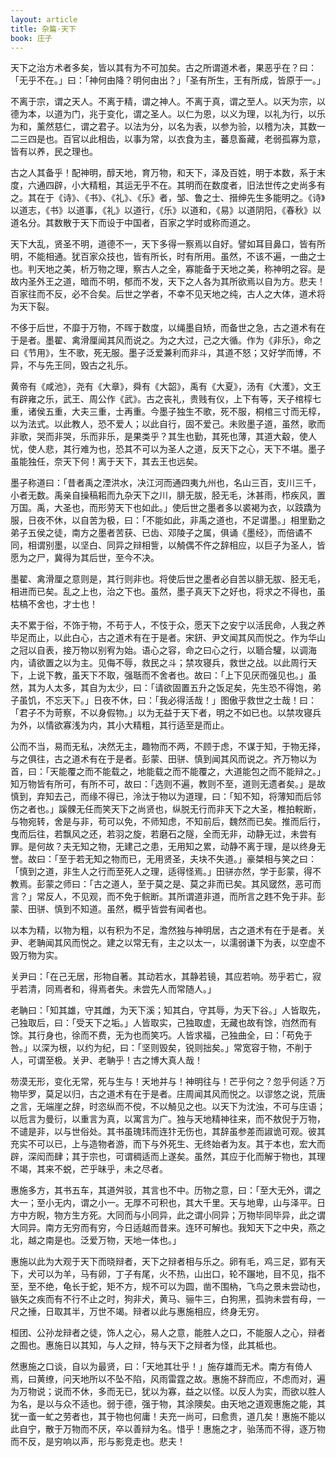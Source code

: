 ```yaml
---
layout: article
title: 杂篇·天下
book: 庄子
---
```


天下之治方术者多矣，皆以其有为不可加矣。古之所谓道术者，果恶乎在？曰：「无乎不在。」曰：「神何由降？明何由出？」「圣有所生，王有所成，皆原于一。」

不离于宗，谓之天人。不离于精，谓之神人。不离于真，谓之至人。以天为宗，以德为本，以道为门，兆于变化，谓之圣人。以仁为恩，以义为理，以礼为行，以乐为和，薰然慈仁，谓之君子。以法为分，以名为表，以参为验，以稽为决，其数一二三四是也。百官以此相齿，以事为常，以衣食为主，蕃息畜藏，老弱孤寡为意，皆有以养，民之理也。

古之人其备乎！配神明，醇天地，育万物，和天下，泽及百姓，明于本数，系于末度，六通四辟，小大精粗，其运无乎不在。其明而在数度者，旧法世传之史尚多有之。其在于《诗》、《书》、《礼》、《乐》者，邹、鲁之士、搢绅先生多能明之。《诗》以道志，《书》以道事，《礼》以道行，《乐》以道和，《易》以道阴阳，《春秋》以道名分。其数散于天下而设于中国者，百家之学时或称而道之。

天下大乱，贤圣不明，道德不一，天下多得一察焉以自好。譬如耳目鼻口，皆有所明，不能相通。犹百家众技也，皆有所长，时有所用。虽然，不该不遍，一曲之士也。判天地之美，析万物之理，察古人之全，寡能备于天地之美，称神明之容。是故内圣外王之道，暗而不明，郁而不发，天下之人各为其所欲焉以自为方。悲夫！百家往而不反，必不合矣。后世之学者，不幸不见天地之纯，古人之大体，道术将为天下裂。

不侈于后世，不靡于万物，不晖于数度，以绳墨自矫，而备世之急，古之道术有在于是者。墨翟、禽滑厘闻其风而说之。为之大过，己之大循。作为《非乐》，命之曰《节用》，生不歌，死无服。墨子泛爱兼利而非斗，其道不怒；又好学而博，不异，不与先王同，毁古之礼乐。

黄帝有《咸池》，尧有《大章》，舜有《大韶》，禹有《大夏》，汤有《大濩》，文王有辟雍之乐，武王、周公作《武》。古之丧礼，贵贱有仪，上下有等，天子棺椁七重，诸侯五重，大夫三重，士再重。今墨子独生不歌，死不服，桐棺三寸而无椁，以为法式。以此教人，恐不爱人；以此自行，固不爱己。未败墨子道，虽然，歌而非歌，哭而非哭，乐而非乐，是果类乎？其生也勤，其死也薄，其道大觳，使人忧，使人悲，其行难为也，恐其不可以为圣人之道，反天下之心，天下不堪。墨子虽能独任，奈天下何！离于天下，其去王也远矣。

墨子称道曰：「昔者禹之湮洪水，决江河而通四夷九州也，名山三百，支川三千，小者无数。禹亲自操稿耜而九杂天下之川，腓无胈，胫无毛，沐甚雨，栉疾风，置万国。禹，大圣也，而形劳天下也如此。」使后世之墨者多以裘褐为衣，以跂蹻为服，日夜不休，以自苦为极，曰：「不能如此，非禹之道也，不足谓墨。」相里勤之弟子五侯之徒，南方之墨者苦获、已齿、邓陵子之属，俱诵《墨经》，而倍谲不同，相谓别墨，以坚白、同异之辩相訾，以觭偶不仵之辞相应，以巨子为圣人，皆愿为之尸，冀得为其后世，至今不决。

墨翟、禽滑厘之意则是，其行则非也。将使后世之墨者必自苦以腓无胈、胫无毛，相进而已矣。乱之上也，治之下也。虽然，墨子真天下之好也，将求之不得也，虽枯槁不舍也，才士也！

夫不累于俗，不饰于物，不苟于人，不忮于众，愿天下之安宁以活民命，人我之养毕足而止，以此白心，古之道术有在于是者。宋鈃、尹文闻其风而悦之。作为华山之冠以自表，接万物以别宥为始。语心之容，命之曰心之行，以聏合驩，以调海内，请欲置之以为主。见侮不辱，救民之斗；禁攻寝兵，救世之战。以此周行天下，上说下教，虽天下不取，强聒而不舍者也。故曰：「上下见厌而强见也。」虽然，其为人太多，其自为太少，曰：「请欲固置五升之饭足矣，先生恐不得饱，弟子虽饥，不忘天下。」日夜不休，曰：「我必得活哉！」图傲乎救世之士哉！曰：「君子不为苛察，不以身假物。」以为无益于天下者，明之不如已也。以禁攻寝兵为外，以情欲寡浅为内，其小大精粗，其行适至是而止。

公而不当，易而无私，决然无主，趣物而不两，不顾于虑，不谋于知，于物无择，与之俱往，古之道术有在于是者。彭蒙、田骈、慎到闻其风而说之。齐万物以为首，曰：「天能覆之而不能载之，地能载之而不能覆之，大道能包之而不能辩之。」知万物皆有所可，有所不可，故曰：「选则不遍，教则不至，道则无遗者矣。」是故慎到，弃知去己，而缘不得已，泠汰于物以为道理，曰：「知不知，将薄知而后邻伤之者也。」謑髁无任而笑天下之尚贤也，纵脱无行而非天下之大圣，椎拍輐断，与物宛转，舍是与非，苟可以免，不师知虑，不知前后，魏然而已矣。推而后行，曳而后往，若飘风之还，若羽之旋，若磨石之隧，全而无非，动静无过，未尝有罪。是何故？夫无知之物，无建己之患，无用知之累，动静不离于理，是以终身无誉。故曰：「至于若无知之物而已，无用贤圣，夫块不失道。」豪桀相与笑之曰：「慎到之道，非生人之行而至死人之理，适得怪焉。」田骈亦然，学于彭蒙，得不教焉。彭蒙之师曰：「古之道人，至于莫之是、莫之非而已矣。其风窢然，恶可而言？」常反人，不见观，而不免于鲩断。其所谓道非道，而所言之韪不免于非。彭蒙、田骈、慎到不知道。虽然，概乎皆尝有闻者也。

以本为精，以物为粗，以有积为不足，澹然独与神明居，古之道术有在于是者。关尹、老聃闻其风而悦之。建之以常无有，主之以太一，以濡弱谦下为表，以空虚不毁万物为实。

关尹曰：「在己无居，形物自著。其动若水，其静若镜，其应若响。芴乎若亡，寂乎若清，同焉者和，得焉者失。未尝先人而常随人。」

老聃曰：「知其雄，守其雌，为天下溪；知其白，守其辱，为天下谷。」人皆取先，己独取后，曰：「受天下之垢。」人皆取实，己独取虚，无藏也故有馀，岿然而有馀。其行身也，徐而不费，无为也而笑巧。人皆求福，己独曲全，曰：「苟免于咎。」以深为根，以约为纪，曰：「坚则毁矣，锐则拙矣。」常宽容于物，不削于人，可谓至极。关尹、老聃乎！古之博大真人哉！

芴漠无形，变化无常，死与生与！天地并与！神明往与！芒乎何之？忽乎何适？万物毕罗，莫足以归，古之道术有在于是者。庄周闻其风而悦之。以谬悠之说，荒唐之言，无端崖之辞，时恣纵而不傥，不以觭见之也。以天下为沈浊，不可与庄语；以卮言为曼衍，以重言为真，以寓言为广。独与天地精神往来，而不敖倪于万物，不谴是非，以与世俗处。其书虽瑰玮而连犿无伤也，其辞虽参差而諔诡可观。彼其充实不可以已，上与造物者游，而下与外死生、无终始者为友。其于本也，宏大而辟，深闳而肆；其于宗也，可谓稠适而上遂矣。虽然，其应于化而解于物也，其理不竭，其来不蜕，芒乎昧乎，未之尽者。

惠施多方，其书五车，其道舛驳，其言也不中。历物之意，曰：「至大无外，谓之大一；至小无内，谓之小一。无厚不可积也，其大千里。天与地卑，山与泽平。日方中方睨，物方生方死。大同而与小同异，此之谓小同异；万物毕同毕异，此之谓大同异。南方无穷而有穷，今日适越而昔来。连环可解也。我知天下之中央，燕之北，越之南是也。泛爱万物，天地一体也。」

惠施以此为大观于天下而晓辩者，天下之辩者相与乐之。卵有毛，鸡三足，郢有天下，犬可以为羊，马有卵，丁子有尾，火不热，山出口，轮不蹍地，目不见，指不至，至不绝，龟长于蛇，矩不方，规不可以为圆，凿不围枘，飞鸟之景未尝动也，镞矢之疾而有不行不止之时，狗非犬，黄马、骊牛三，白狗黑，孤驹未尝有母，一尺之捶，日取其半，万世不竭。辩者以此与惠施相应，终身无穷。

桓团、公孙龙辩者之徒，饰人之心，易人之意，能胜人之口，不能服人之心，辩者之囿也。惠施日以其知，与人之辩，特与天下之辩者为怪，此其柢也。

然惠施之口谈，自以为最贤，曰：「天地其壮乎！」施存雄而无术。南方有倚人焉，曰黄缭，问天地所以不坠不陷，风雨雷霆之故。惠施不辞而应，不虑而对，遍为万物说；说而不休，多而无已，犹以为寡，益之以怪。以反人为实，而欲以胜人为名，是以与众不适也。弱于德，强于物，其涂隩矣。由天地之道观惠施之能，其犹一蚉一虻之劳者也，其于物也何庸！夫充一尚可，曰愈贵，道几矣！惠施不能以此自宁，散于万物而不厌，卒以善辩为名。惜乎！惠施之才，骀荡而不得，逐万物而不反，是穷响以声，形与影竞走也。悲夫！

